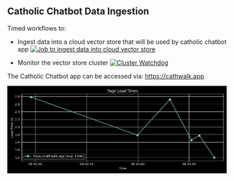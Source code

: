 ## Catholic Chatbot Data Ingestion

Timed workflows to:
* Ingest data into a cloud vector store that will be used by catholic chatbot app [![Job to ingest data into cloud vector store](https://github.com/nirmalben/catholic-chatbot-data-ingestion/actions/workflows/ingest.yml/badge.svg?branch=main)](https://github.com/nirmalben/catholic-chatbot-data-ingestion/actions/workflows/ingest.yml)

* Monitor the vector store cluster [![Cluster Watchdog](https://github.com/nirmalben/catholic-chatbot-data-ingestion/actions/workflows/cluster_watchdog.yml/badge.svg)](https://github.com/nirmalben/catholic-chatbot-data-ingestion/actions/workflows/cluster_watchdog.yml)

The Catholic Chatbot app can be accessed via: https://cathwalk.app

![](generated/page_load_times.png)

